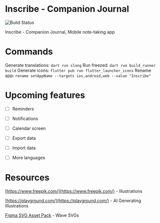 # Inscribe - Companion Journal
![Build Status](https://app.bitrise.io/app/053180ea-3d4f-4655-b64c-b9fb9ab1d797/status.svg?token=lJlpdiRH-CJE_4oD8q0Fjw)




Inscribe - Companion Journal, Mobile note-taking app

# Commands

Generate translations: `dart run slang`
Run freezed: `dart run build_runner build`
Generate icons: `flutter pub run flutter_launcher_icons`
Rename app: `rename setAppName --targets ios,android,web --value "Inscribe"`

# Upcoming features
- [ ] Reminders
- [ ] Notifications
- [ ] Calendar screen
- [ ] Export data
- [ ] Import data
- [ ] More languages


# Resources
[https://www.freepik.com/](https://www.freepik.com/) - Illustrations

[https://playground.com/](https://playground.com/) - AI Generating Illustrations

[Figma SVG Asset Pack](https://www.figma.com/file/qJfFm08K6qeLqT8enQNVer/Vector-Library---SVG-Assets-Pack-(Community)?type=design&mode=design&t=eGPguRAznDmO61Ju-0) - Wave SVGs
